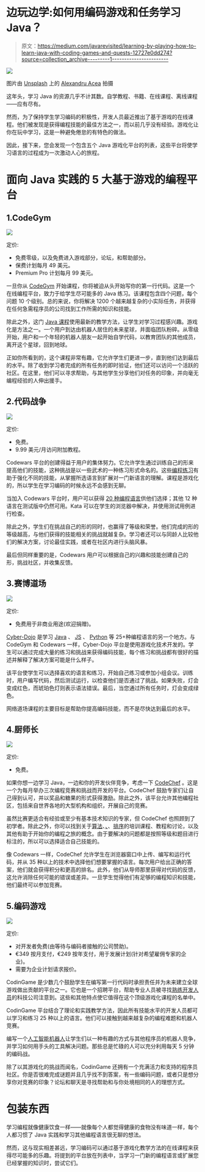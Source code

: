 # 边玩边学:如何用编码游戏和任务学习 Java？

> 原文：<https://medium.com/javarevisited/learning-by-playing-how-to-learn-java-with-coding-games-and-quests-12727e0dd274?source=collection_archive---------1----------------------->

![](img/e3a1423d4fff80871da910ba3d12d0ae.png)

图片由 [Unsplash](https://unsplash.com/?utm_source=unsplash&utm_medium=referral&utm_content=creditCopyText) 上的 [Alexandru Acea](https://unsplash.com/@alexacea?utm_source=unsplash&utm_medium=referral&utm_content=creditCopyText) 拍摄

这年头，学习 Java 的资源几乎不计其数。自学教程、书籍、在线课程、离线课程——应有尽有。

然而，为了保持学生学习编码的积极性，开发人员最近推出了基于游戏的在线课程。他们被发现是获得编程技能的最佳方法之一，而以前几乎没有经验。游戏化让你在玩中学习，这是一种避免倦怠的有特色的做法。

因此，接下来，您会发现一个包含五个 Java 游戏化平台的列表，这些平台将使学习语言的过程成为一次激动人心的旅程。

# 面向 Java 实践的 5 大基于游戏的编程平台

## 1.CodeGym

![](img/44244a0747f7d7becc3f5296833a6eab.png)

定价:

*   免费零级，以及免费进入游戏部分，论坛，和帮助部分。
*   保费计划每月 49 美元。
*   Premium Pro 计划每月 99 美元。

一旦你从 [CodeGym](https://codegym.cc) 开始课程，你将被迫从头开始写你的第一行代码。这是一个在线编程平台，致力于给学生尽可能多的 Java 练习。该课程包含四个问题，每个问题 10 个级别。总的来说，你将解决 1200 个越来越复杂的小实际任务，并获得在任何急需程序员的公司找到工作所需的知识和技能。

除此之外，这门 [Java 课程](/javarevisited/10-free-courses-to-learn-java-in-2019-22d1f33a3915)使用最新的教学方法，让学生对学习过程感兴趣。游戏化是方法之一。一个用户到达由机器人居住的未来星球，并面临团队粉碎。从零级开始，用户和一个年轻的机器人朋友一起开始自学代码，以教育团队的其他成员，离开这个星球，回到地球。

正如你所看到的，这个课程非常有趣，它允许学生们更进一步，直到他们达到最后的水平。除了收到学习者完成的所有任务的即时验证，他们还可以访问一个活跃的社区。在这里，他们可以寻求帮助，与其他学生分享他们对任务的印象，并向毫无编程经验的人伸出援手。

## 2.代码战争

![](img/f94ec34dff0ad707de6f0113f0e7cab1.png)

定价:

*   免费。
*   9.99 美元/月访问附加教程。

Codewars 平台的创建得益于用户的集体努力。它允许学生通过训练自己的形来提高他们的技能，这种挑战是以一些武术的一种练习形式命名的。这些[编程练习](/javarevisited/top-21-string-programming-interview-questions-for-beginners-and-experienced-developers-56037048de45)有助于强化不同的技能，从掌握所选语言到扩展对一门新语言的理解。课程是游戏化的，所以学生在学习编码的时候永远不会感到无聊。

当加入 Codewars 平台时，用户可以获得 [20 种编程语言](/hackernoon/10-best-programming-languages-to-learn-in-2019-e5b05af4a972)供他们选择；其他 12 种语言在测试版中仍然可用。Kata 可以在学生的浏览器中解决，并使用测试用例进行检查。

除此之外，学生们在挑战自己的形的同时，也赢得了等级和荣誉。他们完成的形的等级越高，与他们获得的技能相关的挑战就越复杂。学习者还可以与同龄人比较他们的解决方案，讨论最佳实践，或者在社区内进行头脑风暴。

最后但同样重要的是，Codewars 用户可以根据自己的兴趣和技能创建自己的形，挑战社区，并收集反馈。

## 3.赛博道场

![](img/0bce9378e35d3e0ad2201acc61d75c23.png)

定价:

*   免费用于非商业用途(欢迎捐赠)。

[Cyber-Dojo](https://cyber-dojo.org/creator/home) 是学习 [Java](/javarevisited/top-5-java-online-courses-for-beginners-best-of-lot-1e1e240a758) 、 [JS](/javarevisited/10-best-online-courses-to-learn-javascript-in-2020-af5ed0801645) 、 [Python](https://javarevisited.blogspot.com/2019/09/5-websites-to-learn-python-for-free.html) 等 25+种编程语言的另一个地方。与 CodeGym 和 Codewars 一样，Cyber-Dojo 平台是使用游戏化技术开发的。学生可以通过完成大量的练习和挑战来获得编码技能，每个练习和挑战都有很好的描述并解释了解决方案可能是什么样子。

该平台使学生可以选择喜欢的语言和练习，开始自己练习或参加小组会议。训练时，用户编写代码，然后测试运行，以检查他们是否通过了挑战。如果失败，灯会变成红色，而琥珀色灯则表示语法错误。最后，当您通过所有任务时，灯会变成绿色。

网络道场课程的主要目标是帮助你提高编码技能，而不是尽快达到最后的水平。

## 4.厨师长

![](img/f89129d65f17d7b03ea2e5a4f7a81784.png)

定价:

*   免费。

如果你想一边学习 Java，一边和你的开发伙伴竞争，考虑一下 [CodeChef](https://www.codechef.com) 。这是一个为每月举办三次编程竞赛和挑战而开发的平台。CodeChef 鼓励专家们让自己得到认可，并以奖品和糖果的形式获得激励。除此之外，该平台允许其他编程社区，包括来自世界各地的大型机构和组织，开展自己的竞赛。

虽然比赛更适合有经验或至少有基本技术知识的专家，但 CodeChef 也照顾到了初学者。除此之外，你可以找到关于[算法](/hackernoon/50-data-structure-and-algorithms-interview-questions-for-programmers-b4b1ac61f5b0)、[、](/javarevisited/binary-search-in-java-algorithm-eca288cb9bc2?source=extreme_sidebar----d3a191ac6ed-----0-1----------------------)、[排序](https://javarevisited.blogspot.com/2019/04/top-20-searching-and-sorting-algorithms-interview-questions.html)的培训课程、教程和讨论，以及其他有助于开始你的编程之旅的概念。由于要解决的问题都是按照等级和题目进行标注的，所以可以选择适合自己技能的。

像 Codewars 一样，CodeChef 允许学生在浏览器窗口中上传、编写和运行代码，并从 35 种以上的技术中选择他们想要掌握的语言。每次用户给出正确的答案，他们就会获得积分和更高的排名。此外，他们从导师那里获得对代码的反馈，这允许消除任何可能的错误或差异。一旦学生觉得他们有足够的编程知识和技能，他们最终可以参加竞赛。

## 5.编码游戏

![](img/43428ffad1cc359ab947753e5a1c067d.png)

定价:

*   对开发者免费(由等待与编码者接触的公司赞助)。
*   €349 按月支付，€249 按年支付，用于发展计划(针对希望雇佣专家的企业)。
*   需要为企业计划请求报价。

CodinGame 是少数几个鼓励学生在编写第一行代码时承担责任并为未来建立全球游戏做出贡献的平台之一。它也是一个招聘平台，帮助专业人员被寻找[熟练开发人员](https://javarevisited.blogspot.com/2014/01/10-tips-to-improve-programming-skill-become-better-programmer.html)的科技公司注意到。这些和其他特点使它值得在这个顶级游戏化课程的名单中。

CodinGame 平台结合了理论和实践教学方法，因此所有技能水平的开发人员都可以学习和练习 25 种以上的语言。他们可以接触到越来越复杂的编程难题和机器人竞赛。

编写一个[人工智能机器人](/javarevisited/5-best-dialogflow-and-chatbots-courses-to-learn-in-2021-14ce2e85090d)让学生们以一种有趣的方式与其他程序员的机器人竞争，并学习如何用手头的工具解决问题。那些总是忙碌的人可以充分利用每天 5 分钟的编码战。

除了以其游戏化的挑战而闻名，CodinGame 还拥有一个充满活力和支持的程序员社区。你是否很难完成谜题并且几乎找不到答案，有一些编码问题，或者只是想分享你对竞赛的印象？论坛和聊天是寻找帮助和与你处境相同的人的理想方式。

# 包装东西

学习编程就像健康饮食一样——就像每个人都觉得健康的食物没有味道一样，每个人都习惯了 Java 实践和学习其他编程语言很无聊的想法。

然而，这与现实相差甚远，学习编码可以通过基于游戏化教学方法的在线课程来获得尽可能多的乐趣。将提到的平台放在列表中，当学习一门新的编程语言或扩展您已经掌握的知识时，尝试它们。